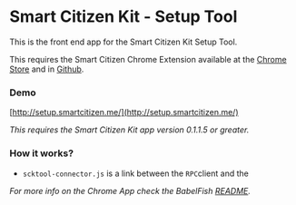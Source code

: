 # Smart Citizen Kit - Setup Tool

This is the front end app for the Smart Citizen Kit Setup Tool. 

This requires the Smart Citizen Chrome Extension available at the [Chrome Store](https://chrome.google.com/webstore/detail/smart-citizen-kit/llohmdkdoablhnefekgllopdgmmphpif) and in [Github](https://github.com/fablabbcn/BabelFish).

### Demo

[http://setup.smartcitizen.me/](http://setup.smartcitizen.me/)

*This requires the Smart Citizen Kit app version 0.1.1.5 or greater.*

### How it works?

* `scktool-connector.js` is a link between the `RPC`client and the 




*For more info on the Chrome App check the BabelFish [README](https://github.com/fablabbcn/BabelFish/blob/master/README.md).*

